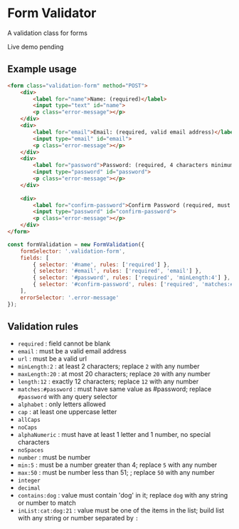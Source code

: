 # Form Validator

A validation class for forms

Live demo pending

## Example usage
```html
<form class="validation-form" method="POST">
    <div>
        <label for="name">Name: (required)</label>
        <input type="text" id="name">
        <p class="error-message"></p>
    </div>
    <div>
        <label for="email">Email: (required, valid email address)</label>
        <input type="email" id="email">
        <p class="error-message"></p>
    </div>
    <div>
        <label for="password">Password: (required, 4 characters minimum)</label>
        <input type="password" id="password">
        <p class="error-message"></p>
    </div>
    
    <div>
        <label for="confirm-password">Confirm Password (required, must match password)</label>
        <input type="password" id="confirm-password">
        <p class="error-message"></p>
    </div>
</form>
```

```javascript
const formValidation = new FormValidation({
    formSelector: '.validation-form',
    fields: [
        { selector: '#name', rules: ['required'] },
        { selector: '#email', rules: ['required', 'email'] },
        { selector: '#password', rules: ['required', 'minLength:4'] },
        { selector: '#confirm-password', rules: ['required', 'matches:#password'] }
    ],
    errorSelector: '.error-message'
});
```


## Validation rules

* `required` : field cannot be blank
* `email` : must be a valid email address
* `url` : must be a valid url
* `minLength:2` : at least 2 characters; replace `2` with any number
* `maxLength:20` : at most 20 characters; replace `20` with any number
* `length:12` : exactly 12 characters; replace `12` with any number
* `matches:#password` : must have same value as #password; replace `#password` with any query selector
* `alphabet` : only letters allowed
* `cap` : at least one uppercase letter
* `allCaps`
* `noCaps`
* `alphaNumeric` : must have at least 1 letter and 1 number, no special characters
* `noSpaces`
* `number` : must be number
* `min:5` : must be a number greater than 4; replace `5` with any number
* `max:50` : must be number less than 51; ; replace `50` with any number
* `integer`
* `decimal`
* `contains:dog` : value must contain 'dog' in it; replace `dog` with any string or number to match
* `inList:cat:dog:21` : value must be one of the items in the list; build list with any string or number separated by `:`